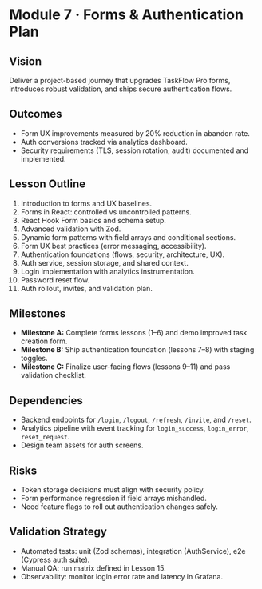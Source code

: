 # Module 7 · Forms & Authentication Plan

## Vision

Deliver a project-based journey that upgrades TaskFlow Pro forms, introduces
robust validation, and ships secure authentication flows.

## Outcomes

-  Form UX improvements measured by 20% reduction in abandon rate.
-  Auth conversions tracked via analytics dashboard.
-  Security requirements (TLS, session rotation, audit) documented and
   implemented.

## Lesson Outline

1. Introduction to forms and UX baselines.
2. Forms in React: controlled vs uncontrolled patterns.
3. React Hook Form basics and schema setup.
4. Advanced validation with Zod.
5. Dynamic form patterns with field arrays and conditional sections.
6. Form UX best practices (error messaging, accessibility).
7. Authentication foundations (flows, security, architecture, UX).
8. Auth service, session storage, and shared context.
9. Login implementation with analytics instrumentation.
10.   Password reset flow.
11.   Auth rollout, invites, and validation plan.

## Milestones

-  **Milestone A:** Complete forms lessons (1–6) and demo improved task creation
   form.
-  **Milestone B:** Ship authentication foundation (lessons 7–8) with staging
   toggles.
-  **Milestone C:** Finalize user-facing flows (lessons 9–11) and pass
   validation checklist.

## Dependencies

-  Backend endpoints for `/login`, `/logout`, `/refresh`, `/invite`, and
   `/reset`.
-  Analytics pipeline with event tracking for `login_success`, `login_error`,
   `reset_request`.
-  Design team assets for auth screens.

## Risks

-  Token storage decisions must align with security policy.
-  Form performance regression if field arrays mishandled.
-  Need feature flags to roll out authentication changes safely.

## Validation Strategy

-  Automated tests: unit (Zod schemas), integration (AuthService), e2e (Cypress
   auth suite).
-  Manual QA: run matrix defined in Lesson 15.
-  Observability: monitor login error rate and latency in Grafana.
